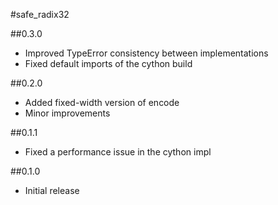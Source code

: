#safe_radix32

##0.3.0
- Improved TypeError consistency between implementations
- Fixed default imports of the cython build

##0.2.0
- Added fixed-width version of encode
- Minor improvements

##0.1.1
- Fixed a performance issue in the cython impl

##0.1.0
- Initial release
